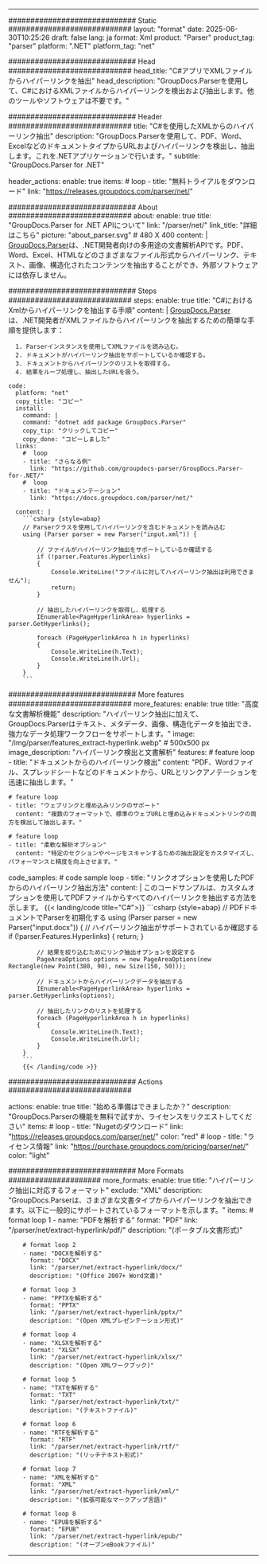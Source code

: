


---
############################# Static ############################
layout: "format"
date:  2025-06-30T10:25:26
draft: false
lang: ja
format: Xml
product: "Parser"
product_tag: "parser"
platform: ".NET"
platform_tag: "net"

############################# Head ############################
head_title: "C#アプリでXMLファイルからハイパーリンクを抽出"
head_description: "GroupDocs.Parserを使用して、C#におけるXMLファイルからハイパーリンクを検出および抽出します。他のツールやソフトウェアは不要です。"

############################# Header ############################
title: "C#を使用したXMLからのハイパーリンク抽出" 
description: "GroupDocs.Parserを使用して、PDF、Word、ExcelなどのドキュメントタイプからURLおよびハイパーリンクを検出し、抽出します。これを.NETアプリケーションで行います。"
subtitle: "GroupDocs.Parser for .NET" 

header_actions:
  enable: true
  items:
    #  loop
    - title: "無料トライアルをダウンロード"
      link: "https://releases.groupdocs.com/parser/net/"
      
############################# About ############################
about:
    enable: true
    title: "GroupDocs.Parser for .NET APIについて"
    link: "/parser/net/"
    link_title: "詳細はこちら"
    picture: "about_parser.svg" # 480 X 400
    content: |
       [GroupDocs.Parser](/parser/net/)は、.NET開発者向けの多用途の文書解析APIです。PDF、Word、Excel、HTMLなどのさまざまなファイル形式からハイパーリンク、テキスト、画像、構造化されたコンテンツを抽出することができ、外部ソフトウェアには依存しません。

############################# Steps ############################
steps:
    enable: true
    title: "C#におけるXmlからハイパーリンクを抽出する手順"
    content: |
      [GroupDocs.Parser](/parser/net/)は、.NET開発者がXMLファイルからハイパーリンクを抽出するための簡単な手順を提供します：
      
      1. Parserインスタンスを使用してXMLファイルを読み込む。
      2. ドキュメントがハイパーリンク抽出をサポートしているか確認する。
      3. ドキュメントからハイパーリンクのリストを取得する。
      4. 結果をループ処理し、抽出したURLを扱う。
   
    code:
      platform: "net"
      copy_title: "コピー"
      install:
        command: |
        command: "dotnet add package GroupDocs.Parser"
        copy_tip: "クリックしてコピー"
        copy_done: "コピーしました"
      links:
        #  loop
        - title: "さらなる例"
          link: "https://github.com/groupdocs-parser/GroupDocs.Parser-for-.NET/"
        #  loop
        - title: "ドキュメンテーション"
          link: "https://docs.groupdocs.com/parser/net/"
          
      content: |
        ```csharp {style=abap}
        // Parserクラスを使用してハイパーリンクを含むドキュメントを読み込む
        using (Parser parser = new Parser("input.xml")) {

            // ファイルがハイパーリンク抽出をサポートしているか確認する
            if (!parser.Features.Hyperlinks)
            {
                Console.WriteLine("ファイルに対してハイパーリンク抽出は利用できません");
                return;
            }

            // 抽出したハイパーリンクを取得し、処理する
            IEnumerable<PageHyperlinkArea> hyperlinks = parser.GetHyperlinks();

            foreach (PageHyperlinkArea h in hyperlinks)
            {
                Console.WriteLine(h.Text);
                Console.WriteLine(h.Url);
            }
        }
        ```  

############################# More features ############################
more_features:
  enable: true
  title: "高度な文書解析機能"
  description: "ハイパーリンク抽出に加えて、GroupDocs.Parserはテキスト、メタデータ、画像、構造化データを抽出でき、強力なデータ処理ワークフローをサポートします。"
  image: "/img/parser/features_extract-hyperlink.webp" # 500x500 px
  image_description: "ハイパーリンク検出と文書解析"
  features:
    # feature loop
    - title: "ドキュメントからのハイパーリンク検出"
      content: "PDF、Wordファイル、スプレッドシートなどのドキュメントから、URLとリンクアノテーションを迅速に抽出します。"

    # feature loop
    - title: "ウェブリンクと埋め込みリンクのサポート"
      content: "複数のフォーマットで、標準のウェブURLと埋め込みドキュメントリンクの両方を検出して抽出します。"

    # feature loop
    - title: "柔軟な解析オプション"
      content: "特定のセクションやページをスキャンするための抽出設定をカスタマイズし、パフォーマンスと精度を向上させます。"
      
  code_samples:
    # code sample loop
    - title: "リンクオプションを使用したPDFからのハイパーリンク抽出方法"
      content: |
        このコードサンプルは、カスタムオプションを使用してPDFファイルからすべてのハイパーリンクを抽出する方法を示します。
        {{< landing/code title="C#">}}
        ```csharp {style=abap}
        //  PDFドキュメントでParserを初期化する
        using (Parser parser = new Parser("input.docx"))
        {
            // ハイパーリンク抽出がサポートされているか確認する
            if (!parser.Features.Hyperlinks)
            {
                return;
            }

            // 結果を絞り込むためにリンク抽出オプションを設定する
            PageAreaOptions options = new PageAreaOptions(new Rectangle(new Point(380, 90), new Size(150, 50)));

            // ドキュメントからハイパーリンクデータを抽出する
            IEnumerable<PageHyperlinkArea> hyperlinks = parser.GetHyperlinks(options);

            // 抽出したリンクのリストを処理する
            foreach (PageHyperlinkArea h in hyperlinks)
            {
                Console.WriteLine(h.Text);
                Console.WriteLine(h.Url);
            }
        }
        ```
        {{< /landing/code >}}


############################# Actions ############################

actions:
  enable: true
  title: "始める準備はできましたか？"
  description: "GroupDocs.Parserの機能を無料で試すか、ライセンスをリクエストしてください"
  items:
    #  loop
    - title: "Nugetのダウンロード"
      link: "https://releases.groupdocs.com/parser/net/"
      color: "red"
        #  loop
    - title: "ライセンス情報"
      link: "https://purchase.groupdocs.com/pricing/parser/net/"
      color: "light"


############################# More Formats #####################
more_formats:
    enable: true
    title: "ハイパーリンク抽出に対応するフォーマット"
    exclude: "XML"
    description: "GroupDocs.Parserは、さまざまな文書タイプからハイパーリンクを抽出できます。以下に一般的にサポートされているフォーマットを示します。"
    items: 
        # format loop 1
        - name: "PDFを解析する"
          format: "PDF"
          link: "/parser/net/extract-hyperlink/pdf/"
          description: "(ポータブル文書形式)"
          
        # format loop 2
        - name: "DOCXを解析する"
          format: "DOCX"
          link: "/parser/net/extract-hyperlink/docx/"
          description: "(Office 2007+ Word文書)"
          
        # format loop 3
        - name: "PPTXを解析する"
          format: "PPTX"
          link: "/parser/net/extract-hyperlink/pptx/"
          description: "(Open XMLプレゼンテーション形式)"
          
        # format loop 4
        - name: "XLSXを解析する"
          format: "XLSX"
          link: "/parser/net/extract-hyperlink/xlsx/"
          description: "(Open XMLワークブック)"
          
        # format loop 5
        - name: "TXTを解析する"
          format: "TXT"
          link: "/parser/net/extract-hyperlink/txt/"
          description: "(テキストファイル)"
          
        # format loop 6
        - name: "RTFを解析する"
          format: "RTF"
          link: "/parser/net/extract-hyperlink/rtf/"
          description: "(リッチテキスト形式)"
          
        # format loop 7
        - name: "XMLを解析する"
          format: "XML"
          link: "/parser/net/extract-hyperlink/xml/"
          description: "(拡張可能なマークアップ言語)"
          
        # format loop 8
        - name: "EPUBを解析する"
          format: "EPUB"
          link: "/parser/net/extract-hyperlink/epub/"
          description: "(オープンeBookファイル)"
         
          

---